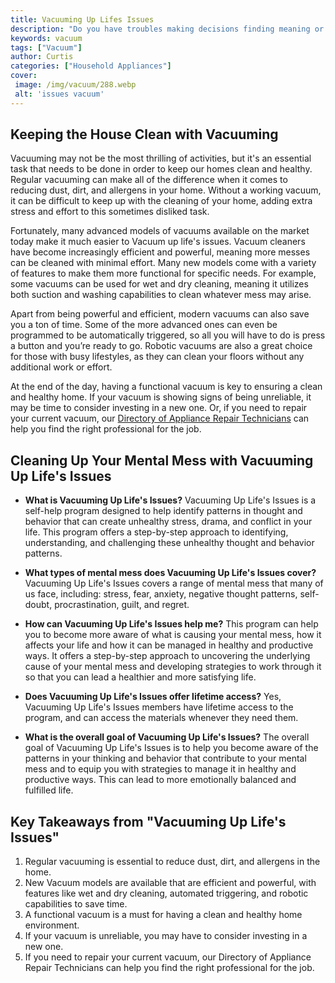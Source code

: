 ```yaml
---
title: Vacuuming Up Lifes Issues
description: "Do you have troubles making decisions finding meaning or dealing with emotions This blog post dives into how to navigate these issues and more with simple vacuuming tips that will bring peace and harmony back into your life"
keywords: vacuum
tags: ["Vacuum"]
author: Curtis
categories: ["Household Appliances"]
cover: 
 image: /img/vacuum/288.webp
 alt: 'issues vacuum'
---
```

## Keeping the House Clean with Vacuuming
Vacuuming may not be the most thrilling of activities, but it's an essential task that needs to be done in order to keep our homes clean and healthy. Regular vacuuming can make all of the difference when it comes to reducing dust, dirt, and allergens in your home. Without a working vacuum, it can be difficult to keep up with the cleaning of your home, adding extra stress and effort to this sometimes disliked task. 

Fortunately, many advanced models of vacuums available on the market today make it much easier to Vacuum up life's issues. Vacuum cleaners have become increasingly efficient and powerful, meaning more messes can be cleaned with minimal effort. Many new models come with a variety of features to make them more functional for specific needs. For example, some vacuums can be used for wet and dry cleaning, meaning it utilizes both suction and washing capabilities to clean whatever mess may arise. 

Apart from being powerful and efficient, modern vacuums can also save you a ton of time. Some of the more advanced ones can even be programmed to be automatically triggered, so all you will have to do is press a button and you’re ready to go. Robotic vacuums are also a great choice for those with busy lifestyles, as they can clean your floors without any additional work or effort.

At the end of the day, having a functional vacuum is key to ensuring a clean and healthy home. If your vacuum is showing signs of being unreliable, it may be time to consider investing in a new one. Or, if you need to repair your current vacuum, our [Directory of Appliance Repair Technicians](./pages/appliance-repair-technicians) can help you find the right professional for the job.

## Cleaning Up Your Mental Mess with Vacuuming Up Life's Issues

- **What is Vacuuming Up Life's Issues?**
Vacuuming Up Life's Issues is a self-help program designed to help identify patterns in thought and behavior that can create unhealthy stress, drama, and conflict in your life. This program offers a step-by-step approach to identifying, understanding, and challenging these unhealthy thought and behavior patterns.

- **What types of mental mess does Vacuuming Up Life's Issues cover?**
Vacuuming Up Life's Issues covers a range of mental mess that many of us face, including: stress, fear, anxiety, negative thought patterns, self-doubt, procrastination, guilt, and regret.

- **How can Vacuuming Up Life's Issues help me?**
This program can help you to become more aware of what is causing your mental mess, how it affects your life and how it can be managed in healthy and productive ways. It offers a step-by-step approach to uncovering the underlying cause of your mental mess and developing strategies to work through it so that you can lead a healthier and more satisfying life.

- **Does Vacuuming Up Life's Issues offer lifetime access?**
Yes, Vacuuming Up Life's Issues members have lifetime access to the program, and can access the materials whenever they need them. 

- **What is the overall goal of Vacuuming Up Life's Issues?**
The overall goal of Vacuuming Up Life's Issues is to help you become aware of the patterns in your thinking and behavior that contribute to your mental mess and to equip you with strategies to manage it in healthy and productive ways. This can lead to more emotionally balanced and fulfilled life.

## Key Takeaways from "Vacuuming Up Life's Issues"
1. Regular vacuuming is essential to reduce dust, dirt, and allergens in the home.
2. New Vacuum models are available that are efficient and powerful, with features like wet and dry cleaning, automated triggering, and robotic capabilities to save time.
3. A functional vacuum is a must for having a clean and healthy home environment.
4. If your vacuum is unreliable, you may have to consider investing in a new one.
5. If you need to repair your current vacuum, our Directory of Appliance Repair Technicians can help you find the right professional for the job.
